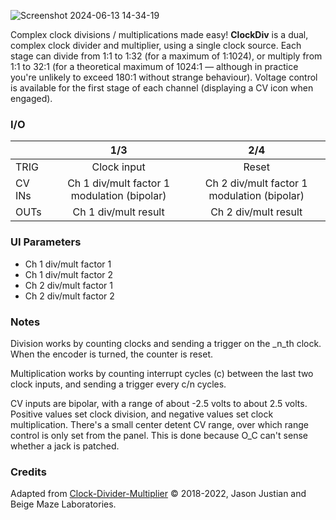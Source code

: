 ![Screenshot 2024-06-13 14-34-19](https://github.com/djphazer/O_C-Phazerville/assets/109086194/1a4bd41e-1c36-473b-8c4e-75fe55a00c0b)

Complex clock divisions / multiplications made easy! **ClockDiv** is a dual, complex clock divider and multiplier, using a single clock source. Each stage can divide from 1:1 to 1:32 (for a maximum of 1:1024), or multiply from 1:1 to 32:1 (for a theoretical maximum of 1024:1 — although in practice you're unlikely to exceed 180:1 without strange behaviour). Voltage control is available for the first stage of each channel (displaying a CV icon when engaged).

### I/O

|        |                     1/3                     |                     2/4                     |
| ------ | :-----------------------------------------: | :-----------------------------------------: |
| TRIG   |                 Clock input                 |                    Reset                    |
| CV INs | Ch 1 div/mult factor 1 modulation (bipolar) | Ch 2 div/mult factor 1 modulation (bipolar) |
| OUTs   |            Ch 1 div/mult result             |            Ch 2 div/mult result             |


### UI Parameters
* Ch 1 div/mult factor 1
* Ch 1 div/mult factor 2
* Ch 2 div/mult factor 1
* Ch 2 div/mult factor 2

### Notes
Division works by counting clocks and sending a trigger on the _n_th clock. When the encoder is turned, the counter is reset.

Multiplication works by counting interrupt cycles (c) between the last two clock inputs, and sending a trigger every c/n cycles.

CV inputs are bipolar, with a range of about -2.5 volts to about 2.5 volts. Positive values set clock division, and negative values set clock multiplication. There's a small center detent CV range, over which range control is only set from the panel. This is done because O_C can't sense whether a jack is patched.

### Credits
Adapted from [Clock-Divider-Multiplier](https://github.com/Chysn/O_C-HemisphereSuite/wiki/Clock-Divider-Multiplier) © 2018-2022, Jason Justian and Beige Maze Laboratories. 

